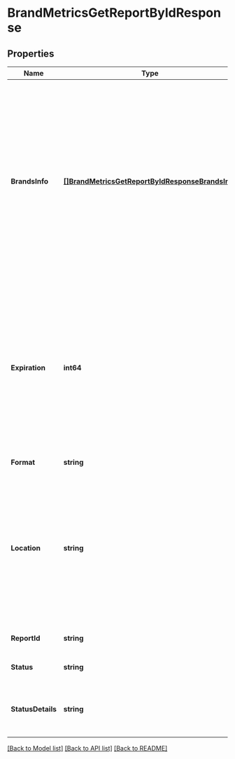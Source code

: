 # BrandMetricsGetReportByIdResponse

## Properties
Name | Type | Description | Notes
------------ | ------------- | ------------- | -------------
**BrandsInfo** | [**[]BrandMetricsGetReportByIdResponseBrandsInfo**](brandMetricsGetReportByIdResponse_brandsInfo.md) | List of first 200 brands for which the Brand Metrics report is generated. The report may contain more than 200 brands. This list is only populated with brands if the Brand Metrics are available for the brands that an advertiser has access to. | [optional] [default to null]
**Expiration** | **int64** | The expiration time of the URI in the location property in milliseconds. The expiration time is the interval between the time the response was generated and the time the URI expires. | [default to null]
**Format** | **string** | Format of the report. | [default to FORMAT.JSON]
**Location** | **string** | The URI address of the report. Only available if the report is generated successfully. The location is empty if the Brand Metrics are not available or if the report is not generated successfully. | [optional] [default to null]
**ReportId** | **string** | The identifier of the report. | [default to null]
**Status** | **string** | The build status of the report. | [default to null]
**StatusDetails** | **string** | A human-readable description of the current status. | [default to null]

[[Back to Model list]](../README.md#documentation-for-models) [[Back to API list]](../README.md#documentation-for-api-endpoints) [[Back to README]](../README.md)

